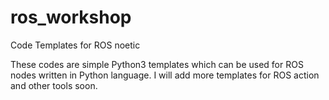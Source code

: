 # ros_workshop
Code Templates for ROS noetic

These codes are simple Python3 templates which can be used for ROS nodes written in Python language.
I will add more templates for ROS action and other tools soon.
